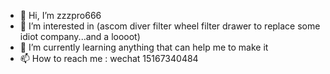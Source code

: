 - 👋 Hi, I’m zzzpro666
- 👀 I’m interested in (ascom diver  filter wheel  filter drawer  to replace some idiot company...and a loooot)
- 🌱 I’m currently learning anything that can help me to make it 
- 📫 How to reach me :  wechat 15167340484

<!---
zzzpro66/zzzpro66 is a ✨ special ✨ repository because its `README.md` (this file) appears on your GitHub profile.
You can click the Preview link to take a look at your changes.
--->

